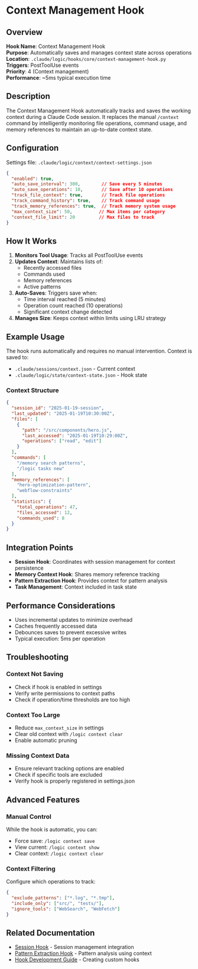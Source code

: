 # Context Management Hook

## Overview

**Hook Name**: Context Management Hook  
**Purpose**: Automatically saves and manages context state across operations  
**Location**: `.claude/logic/hooks/core/context-management-hook.py`  
**Triggers**: PostToolUse events  
**Priority**: 4 (Context management)  
**Performance**: ~5ms typical execution time

## Description

The Context Management Hook automatically tracks and saves the working context during a Claude Code session. It replaces the manual `/context` command by intelligently monitoring file operations, command usage, and memory references to maintain an up-to-date context state.

## Configuration

Settings file: `.claude/logic/context/context-settings.json`

```json
{
  "enabled": true,
  "auto_save_interval": 300,        // Save every 5 minutes
  "auto_save_operations": 10,       // Save after 10 operations
  "track_file_context": true,       // Track file operations
  "track_command_history": true,    // Track command usage
  "track_memory_references": true,  // Track memory system usage
  "max_context_size": 50,          // Max items per category
  "context_file_limit": 20         // Max files to track
}
```

## How It Works

1. **Monitors Tool Usage**: Tracks all PostToolUse events
2. **Updates Context**: Maintains lists of:
   - Recently accessed files
   - Commands used
   - Memory references
   - Active patterns
3. **Auto-Saves**: Triggers save when:
   - Time interval reached (5 minutes)
   - Operation count reached (10 operations)
   - Significant context change detected
4. **Manages Size**: Keeps context within limits using LRU strategy

## Example Usage

The hook runs automatically and requires no manual intervention. Context is saved to:
- `.claude/sessions/context.json` - Current context
- `.claude/logic/state/context-state.json` - Hook state

### Context Structure
```json
{
  "session_id": "2025-01-19-session",
  "last_updated": "2025-01-19T10:30:00Z",
  "files": [
    {
      "path": "/src/components/hero.js",
      "last_accessed": "2025-01-19T10:29:00Z",
      "operations": ["read", "edit"]
    }
  ],
  "commands": [
    "/memory search patterns",
    "/logic tasks new"
  ],
  "memory_references": [
    "hero-optimization-pattern",
    "webflow-constraints"
  ],
  "statistics": {
    "total_operations": 47,
    "files_accessed": 12,
    "commands_used": 8
  }
}
```

## Integration Points

- **Session Hook**: Coordinates with session management for context persistence
- **Memory Context Hook**: Shares memory reference tracking
- **Pattern Extraction Hook**: Provides context for pattern analysis
- **Task Management**: Context included in task state

## Performance Considerations

- Uses incremental updates to minimize overhead
- Caches frequently accessed data
- Debounces saves to prevent excessive writes
- Typical execution: 5ms per operation

## Troubleshooting

### Context Not Saving
- Check if hook is enabled in settings
- Verify write permissions to context paths
- Check if operation/time thresholds are too high

### Context Too Large
- Reduce `max_context_size` in settings
- Clear old context with `/logic context clear`
- Enable automatic pruning

### Missing Context Data
- Ensure relevant tracking options are enabled
- Check if specific tools are excluded
- Verify hook is properly registered in settings.json

## Advanced Features

### Manual Control
While the hook is automatic, you can:
- Force save: `/logic context save`
- View current: `/logic context show`
- Clear context: `/logic context clear`

### Context Filtering
Configure which operations to track:
```json
{
  "exclude_patterns": ["*.log", "*.tmp"],
  "include_only": ["src/", "tests/"],
  "ignore_tools": ["WebSearch", "WebFetch"]
}
```

## Related Documentation

- [Session Hook](./session-hook.md) - Session management integration
- [Pattern Extraction Hook](./pattern-extraction-hook.md) - Pattern analysis using context
- [Hook Development Guide](./hook-development-guide.md) - Creating custom hooks